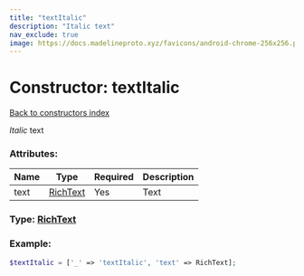 ```yaml
---
title: "textItalic"
description: "Italic text"
nav_exclude: true
image: https://docs.madelineproto.xyz/favicons/android-chrome-256x256.png
---
```

# Constructor: textItalic  
[Back to constructors index](index.md)



*Italic* text

### Attributes:

| Name     |    Type       | Required | Description |
|----------|---------------|----------|-------------|
|text|[RichText](../types/RichText.md) | Yes|Text|



### Type: [RichText](../types/RichText.md)


### Example:

```php
$textItalic = ['_' => 'textItalic', 'text' => RichText];
```  

